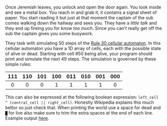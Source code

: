 Once Jeremiah leaves, you unlock and open the door again.
You look inside and see a metal box.
You reach in and grab it, it contains a signal sheet of paper.
You start reading it but just at that moment the captain of the sub comes walking down the hallway and sees you.
They have a _little talk_ and they end up fireing you for _know too much_.
Since you can't really get off the sub the captain gives you some busywork.

They task with simulating 50 steps of the [Rule 30 cellular automaton](https://en.wikipedia.org/wiki/Rule_30).
In this cellular automaton you have a 1D array of cells, each with the possible state of alive or dead.
Starting with cell #50 being alive, your program should print and simulate the next 49 steps.
The simulation is governed by these simple rules:

| 111 | 110 | 101 | 100 | 011 | 010 | 001 | 000 |
| :-: | :-: | :-: | :-: | :-: | :-: | :-: | :-: |
|  0  |  0  |  0  |  1  |  1  |  1  |  1  |  0  |

This can also be expressed at the following boolean expression: `left_cell ^ (central_cell || right_cell)`.
Honestly Wikipedia explains this much bettor so just check that.
When printing the world use a space for dead and `█` for live also make sure to trim the extra spaces at the end of each line.
Example output [here](https://paste.connorcode.com/b/b3cc1705-9eae-4539-a4f4-cdb320967799).
